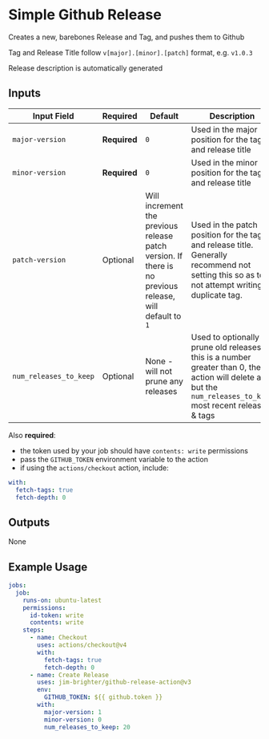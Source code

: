# Simple Github Release
Creates a new, barebones Release and Tag, and pushes them to Github

Tag and Release Title follow `v[major].[minor].[patch]` format, e.g. `v1.0.3`

Release description is automatically generated

## Inputs
|Input Field|Required|Default|Description|
|-|-|-|-|
|`major-version`|**Required**|`0`|Used in the major position for the tag and release title|
|`minor-version`|**Required**|`0`|Used in the minor position for the tag and release title|
|`patch-version`|Optional|Will increment the previous release patch version. If there is no previous release, will default to `1`|Used in the patch position for the tag and release title. Generally recommend not setting this so as to not attempt writing a duplicate tag.|
|`num_releases_to_keep`|Optional|None - will not prune any releases|Used to optionally prune old releases. If this is a number greater than 0, the action will delete all but the `num_releases_to_keep` most recent releases & tags|

Also **required**:
- the token used by your job should have `contents: write` permissions
- pass the `GITHUB_TOKEN` environment variable to the action
- if using the `actions/checkout` action, include:
```yaml
with:
  fetch-tags: true
  fetch-depth: 0
```

## Outputs
None

## Example Usage
```yaml
jobs:
  job:
    runs-on: ubuntu-latest
    permissions:
      id-token: write
      contents: write
    steps:
      - name: Checkout
        uses: actions/checkout@v4
        with:
          fetch-tags: true
          fetch-depth: 0
      - name: Create Release
        uses: jim-brighter/github-release-action@v3
        env:
          GITHUB_TOKEN: ${{ github.token }}
        with:
          major-version: 1
          minor-version: 0
          num_releases_to_keep: 20
```

